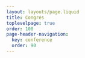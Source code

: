 ```yaml
---
layout: layouts/page.liquid
title: Congres
toplevelpage: true
order: 100
page-header-navigation:
  key: conference
  order: 90
---
```

